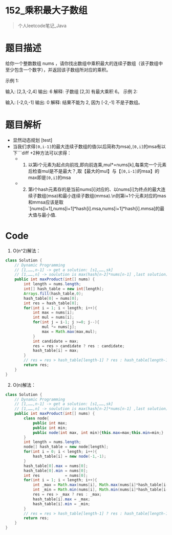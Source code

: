 # 152_乘积最大子数组
> 个人leetcode笔记_Java

# 题目描述
给你一个整数数组 nums ，请你找出数组中乘积最大的连续子数组（该子数组中至少包含一个数字），并返回该子数组所对应的乘积。

示例 1:

输入: [2,3,-2,4]
输出: 6
解释: 子数组 [2,3] 有最大乘积 6。
示例 2:

输入: [-2,0,-1]
输出: 0
解释: 结果不能为 2, 因为 [-2,-1] 不是子数组。

# 题目解析
- 显然动态规划 [test]
- 当我们求得`[0,i-1]`的最大连续子数组的值(以后简称为msa),`[0,i]`的msa有以下```diff +2种方法可以求得：
    - 1. 以第i个元素为起点向前找,即向前连乘,mul*=nums[k],每乘完一个元素后检查mul是不是最大？,取【最大的mul】与【`[0,i-1]`的msa】的max即是`[0,i]`的msa
    - 2. 第i个hash元素存的是当前nums[i]对应的、以nums[i]为终点的最大连续子数组(msa)和最小连续子数组(mmsa).\n则第i+1个元素对应的mas和mmsa应该是取`[nums[i+1],nums[i+1]*hash[i].msa,nums[i+1]*hash[i].mmsa]的最大值与最小值.


# Code
1. O(n^2)解法：
```Java
class Solution {
    // Dynamic Programming
    // [1,……,n-1] -> get a solution: [s1,……,sk]
    // [1,……,n] -> soulution is max(hash[n-2]*nums[n-1] ,last solution)
    public int maxProduct(int[] nums) {
        int length = nums.length;
        int[] hash_table = new int[length];
        Arrays.fill(hash_table,0);
        hash_table[0] = nums[0];
        int res = hash_table[0];
        for(int i = 1; i < length; i++){
            int max = nums[i];
            int mul = nums[i];
            for(int j = i-1; j >=0; j--){
                mul *= nums[j];
                max = Math.max(max,mul);
            }
            int candidate = max;
            res = res > candidate ? res : candidate;
            hash_table[i] = max;
        }
        // res = res > hash_table[length-1] ? res : hash_table[length-1];
        return res;
    }
}
```

2. O(n)解法：
```Java
class Solution {
    // Dynamic Programming
    // [1,……,n-1] -> get a solution: [s1,……,sk]
    // [1,……,n] -> soulution is max(hash[n-2]*nums[n-1] ,last solution)
    public int maxProduct(int[] nums) {
        class node{
            public int max;
            public int min;
            public node(int max, int min){this.max=max;this.min=min;}
        }
        int length = nums.length;
        node[] hash_table = new node[length];
        for(int i = 0; i < length; i++){
            hash_table[i] = new node(-1,-1);
        }
        hash_table[0].max = nums[0];
        hash_table[0].min = nums[0];
        int res           = nums[0];
        for(int i = 1; i < length; i++){
            int _max = Math.max(nums[i], Math.max(nums[i]*hash_table[i-1].max, nums[i]*hash_table[i-1].min) );
            int _min = Math.min(nums[i], Math.min(nums[i]*hash_table[i-1].max, nums[i]*hash_table[i-1].min) );
            res = res > _max ? res : _max;
            hash_table[i].max = _max;
            hash_table[i].min = _min;
        }
        // res = res > hash_table[length-1] ? res : hash_table[length-1];
        return res;
    }
}
```
